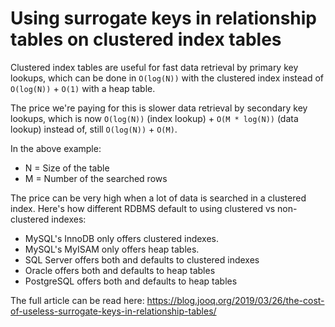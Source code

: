 # Using surrogate keys in relationship tables on clustered index tables

Clustered index tables are useful for fast data retrieval by primary key lookups, which can be done in `O(log(N))` with the clustered index instead of `O(log(N))` + `O(1)` with a heap table.

The price we're paying for this is slower data retrieval by secondary key lookups, which is now `O(log(N))` (index lookup) + `O(M * log(N))` (data lookup) instead of, still `O(log(N))` + `O(M)`.

In the above example:

- N = Size of the table
- M = Number of the searched rows

The price can be very high when a lot of data is searched in a clustered index. Here's how different RDBMS default to using clustered vs non-clustered indexes:

- MySQL's InnoDB only offers clustered indexes.
- MySQL's MyISAM only offers heap tables.
- SQL Server offers both and defaults to clustered indexes
- Oracle offers both and defaults to heap tables
- PostgreSQL offers both and defaults to heap tables

The full article can be read here: https://blog.jooq.org/2019/03/26/the-cost-of-useless-surrogate-keys-in-relationship-tables/